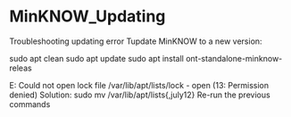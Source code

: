 # MinKNOW_Updating
Troubleshooting updating error
Tupdate MinKNOW to a new version:

sudo apt clean
sudo apt update
sudo apt install ont-standalone-minknow-releas

E: Could not open lock file /var/lib/apt/lists/lock - open (13: Permission denied)
Solution: sudo mv /var/lib/apt/lists{,july12}
Re-run the previous commands
